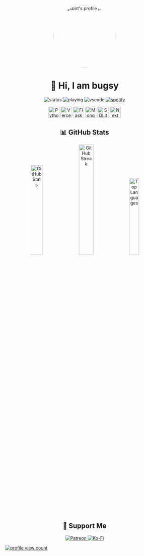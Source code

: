 <p align="center">
  <img src="https://avatars.githubusercontent.com/u/124417333?s=400&v=4" alt="bugsbirt's profile picture" width="200" style="border-radius: 50%;" />
</p>

<h1 align="center">👋 Hi, I am bugsy</h1>

<p align="center">
  <img src="https://api.statusbadges.me/badge/status/795743076520820776?simple=true" alt="status" />
  <img src="https://api.statusbadges.me/badge/playing/795743076520820776" alt="playing" />
  <img src="https://api.statusbadges.me/badge/vscode/795743076520820776" alt="vscode" />
  <a href="https://api.statusbadges.me/openspotify/795743076520820776">
    <img src="https://api.statusbadges.me/badge/spotify/795743076520820776" alt="spotify" />
  </a>
</p>

<p align="center">
  <img src="https://img.shields.io/badge/python-3670A0?style=for-the-badge&logo=python&logoColor=ffdd54" alt="Python" style="height: 35px;" />
  <img src="https://img.shields.io/badge/vercel-%23000000.svg?style=for-the-badge&logo=vercel&logoColor=white" alt="Vercel" style="height: 35px;" />
  <img src="https://img.shields.io/badge/flask-%23000.svg?style=for-the-badge&logo=flask&logoColor=white" alt="Flask" style="height: 35px;" />
  <img src="https://img.shields.io/badge/MongoDB-%234ea94b.svg?style=for-the-badge&logo=mongodb&logoColor=white" alt="MongoDB" style="height: 35px;" />
  <img src="https://img.shields.io/badge/sqlite-%2307405e.svg?style=for-the-badge&logo=sqlite&logoColor=white" alt="SQLite" style="height: 35px;" />
  <img src="https://img.shields.io/badge/Next-black?style=for-the-badge&logo=next.js&logoColor=white" alt="Next JS" style="height: 35px;" />
</p>

<h2 align="center">📊 GitHub Stats</h2>

<p align="center">
  <img src="https://github-readme-stats.vercel.app/api?username=bugsbirt&theme=dark&hide_border=false&include_all_commits=false&count_private=false" alt="GitHub Stats" style="margin: 0 5px; width: 27%;" />
  <img src="https://github-readme-streak-stats.herokuapp.com/?user=bugsbirt&theme=dark&hide_border=false" alt="GitHub Streak" style="margin: 0 5px; width: 30%;" />
  <img src="https://github-readme-stats.vercel.app/api/top-langs/?username=bugsbirt&theme=dark&hide_border=false&include_all_commits=false&count_private=false&layout=compact" alt="Top Languages" style="margin: 0 5px; width: 25%;" />
</p>

<h2 align="center">🎁 Support Me</h2>

<p align="center">
  <a href="https://patreon.com/AstroBirb">
    <img src="https://img.shields.io/badge/Patreon-F96854?style=for-the-badge&logo=patreon&logoColor=white" alt="Patreon" />
  </a>
  <a href="https://ko-fi.com/bugsbirt">
    <img src="https://img.shields.io/badge/Ko--fi-F16061?style=for-the-badge&logo=ko-fi&logoColor=white" alt="Ko-Fi" />
  </a>
</p>

<p align="left">
  <a href="https://visitcount.itsvg.in">
    <img src="https://visitcount.itsvg.in/api?id=bugsbirt&icon=0&color=0" alt="profile view count" />
  </a>
</p>
